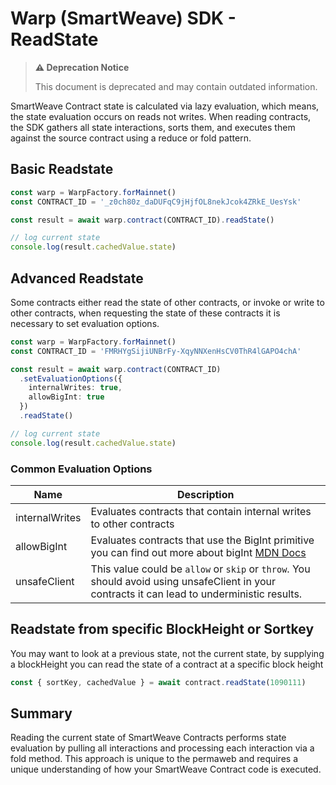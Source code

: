 # Warp (SmartWeave) SDK - ReadState  

> **⚠️ Deprecation Notice**
>
> This document is deprecated and may contain outdated information.

SmartWeave Contract state is calculated via lazy evaluation, which means, the state evaluation occurs on reads not writes. When reading contracts, the SDK gathers all state interactions, sorts them, and executes them against the source contract using a reduce or fold pattern.

## Basic Readstate

```ts
const warp = WarpFactory.forMainnet()
const CONTRACT_ID = '_z0ch80z_daDUFqC9jHjfOL8nekJcok4ZRkE_UesYsk'

const result = await warp.contract(CONTRACT_ID).readState()

// log current state
console.log(result.cachedValue.state)
```

## Advanced Readstate

Some contracts either read the state of other contracts, or invoke or write to other contracts, when requesting the state of these contracts it is necessary to set evaluation options.

```ts
const warp = WarpFactory.forMainnet()
const CONTRACT_ID = 'FMRHYgSijiUNBrFy-XqyNNXenHsCV0ThR4lGAPO4chA'

const result = await warp.contract(CONTRACT_ID)
  .setEvaluationOptions({
    internalWrites: true,
    allowBigInt: true
  })
  .readState()

// log current state
console.log(result.cachedValue.state)
```

### Common Evaluation Options

| Name | Description |
| ---- | ----------- |
| internalWrites | Evaluates contracts that contain internal writes to other contracts |
| allowBigInt | Evaluates contracts that use the BigInt primitive you can find out more about bigInt [MDN Docs](https://developer.mozilla.org/en-US/docs/Web/JavaScript/Reference/Global_Objects/BigInt) |
| unsafeClient | This value could be `allow` or `skip` or `throw`. You should avoid using unsafeClient in your contracts it can lead to underministic results.  |

## Readstate from specific BlockHeight or Sortkey

You may want to look at a previous state, not the current state, by supplying a blockHeight you can read the state of a contract at a specific block height

```ts
const { sortKey, cachedValue } = await contract.readState(1090111)
```

## Summary

Reading the current state of SmartWeave Contracts performs state evaluation by pulling all interactions and processing each interaction via a fold method. This approach is unique to the permaweb and requires a unique understanding of how your SmartWeave Contract code is executed.